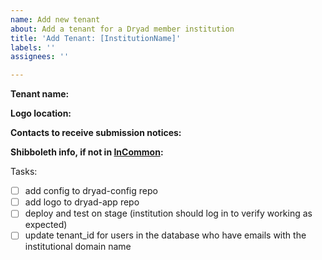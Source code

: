 ```yaml
---
name: Add new tenant
about: Add a tenant for a Dryad member institution
title: 'Add Tenant: [InstitutionName]'
labels: ''
assignees: ''

---
```


**Tenant name:** 

**Logo location:** 

**Contacts to receive submission notices:** 

**Shibboleth info, if not in [InCommon](https://incommon.org/community-organizations/):**

Tasks:
- [ ] add config to dryad-config repo
- [ ] add logo to dryad-app repo
- [ ] deploy and test on stage (institution should log in to verify working as expected)
- [ ] update tenant_id for users in the database who have emails with the institutional domain name
